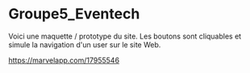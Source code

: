 # Groupe5_Eventech 

Voici une maquette / prototype du site.
Les boutons sont cliquables et simule la navigation d'un user sur le site Web.

https://marvelapp.com/17955546





